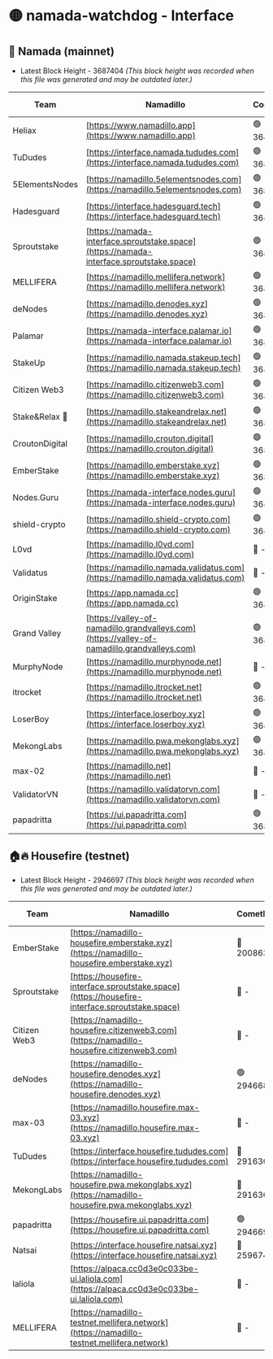 # 🟡 namada-watchdog - Interface

## 🚀 Namada (mainnet)
- Latest Block Height - 3687404 *(This block height was recorded when this file was generated and may be outdated later.)*

| Team | Namadillo | CometBFT | Indexer | MASP Indexer |
|-|-|-|-|-|
| Heliax | [https://www.namadillo.app](https://www.namadillo.app) | 🟢 3687380 | 🟢 3687380 | 🟢 3687380 |
| TuDudes | [https://interface.namada.tududes.com](https://interface.namada.tududes.com) | 🟢 3687381 | 🟢 3687380 | 🟢 3687381 |
| 5ElementsNodes | [https://namadillo.5elementsnodes.com](https://namadillo.5elementsnodes.com) | 🟢 3687381 | 🟢 3687381 | 🟢 3687381 |
| Hadesguard | [https://interface.hadesguard.tech](https://interface.hadesguard.tech) | 🟢 3687382 | 🟢 3687381 | 🟢 3687381 |
| Sproutstake | [https://namada-interface.sproutstake.space](https://namada-interface.sproutstake.space) | 🟢 3687382 | 🟢 3687383 | 🟢 3687382 |
| MELLIFERA | [https://namadillo.mellifera.network](https://namadillo.mellifera.network) | 🟢 3687384 | 🟢 3687384 | 🟢 3687384 |
| deNodes | [https://namadillo.denodes.xyz](https://namadillo.denodes.xyz) | 🟢 3687384 | 🟢 3687384 | 🟢 3687384 |
| Palamar | [https://namada-interface.palamar.io](https://namada-interface.palamar.io) | 🟢 3687385 | 🟢 3687385 | 🟢 3687385 |
| StakeUp | [https://namadillo.namada.stakeup.tech](https://namadillo.namada.stakeup.tech) | 🟢 3687386 | 🟢 3687386 | 🟢 3687386 |
| Citizen Web3 | [https://namadillo.citizenweb3.com](https://namadillo.citizenweb3.com) | 🟢 3687387 | 🟢 3687387 | 🟢 3687386 |
| Stake&Relax 🦥 | [https://namadillo.stakeandrelax.net](https://namadillo.stakeandrelax.net) | 🟢 3687388 | 🟢 3687388 | 🟢 3687388 |
| CroutonDigital | [https://namadillo.crouton.digital](https://namadillo.crouton.digital) | 🟢 3687388 | 🟢 3687388 | 🟢 3687388 |
| EmberStake | [https://namadillo.emberstake.xyz](https://namadillo.emberstake.xyz) | 🟢 3687389 | 🟢 3687389 | 🟢 3687388 |
| Nodes.Guru | [https://namada-interface.nodes.guru](https://namada-interface.nodes.guru) | 🟢 3687389 | 🟢 3687389 | 🟢 3687389 |
| shield-crypto | [https://namadillo.shield-crypto.com](https://namadillo.shield-crypto.com) | 🟢 3687390 | 🟢 3687389 | 🟢 3687390 |
| L0vd | [https://namadillo.l0vd.com](https://namadillo.l0vd.com) | 🔴 - | 🔴 - | 🔴 - |
| Validatus | [https://namadillo.namada.validatus.com](https://namadillo.namada.validatus.com) | 🔴 - | 🔴 - | 🔴 - |
| OriginStake | [https://app.namada.cc](https://app.namada.cc) | 🟢 3687395 | 🟢 3687395 | 🟢 3687395 |
| Grand Valley | [https://valley-of-namadillo.grandvalleys.com](https://valley-of-namadillo.grandvalleys.com) | 🟢 3687396 | 🟢 3687395 | 🟢 3687396 |
| MurphyNode | [https://namadillo.murphynode.net](https://namadillo.murphynode.net) | 🔴 - | 🔴 - | 🔴 - |
| itrocket | [https://namadillo.itrocket.net](https://namadillo.itrocket.net) | 🟢 3687399 | 🟢 3687399 | 🟢 3687399 |
| LoserBoy | [https://interface.loserboy.xyz](https://interface.loserboy.xyz) | 🟢 3687399 | 🟢 3687399 | 🟢 3687399 |
| MekongLabs | [https://namadillo.pwa.mekonglabs.xyz](https://namadillo.pwa.mekonglabs.xyz) | 🟢 3687400 | 🟢 3687400 | 🟢 3687400 |
| max-02 | [https://namadillo.net](https://namadillo.net) | 🔴 - | 🔴 - | 🔴 - |
| ValidatorVN | [https://namadillo.validatorvn.com](https://namadillo.validatorvn.com) | 🔴 - | 🔴 - | 🔴 - |
| papadritta | [https://ui.papadritta.com](https://ui.papadritta.com) | 🟢 3687404 | 🟢 3687404 | 🟢 3687404 |

## 🏠🔥 Housefire (testnet)
- Latest Block Height - 2946697 *(This block height was recorded when this file was generated and may be outdated later.)*

| Team | Namadillo | CometBFT | Indexer | MASP Indexer |
|-|-|-|-|-|
| EmberStake | [https://namadillo-housefire.emberstake.xyz](https://namadillo-housefire.emberstake.xyz) | 🔴 2008636 | 🔴 - | 🔴 - |
| Sproutstake | [https://housefire-interface.sproutstake.space](https://housefire-interface.sproutstake.space) | 🔴 - | 🔴 - | 🔴 - |
| Citizen Web3 | [https://namadillo-housefire.citizenweb3.com](https://namadillo-housefire.citizenweb3.com) | 🔴 - | 🔴 - | 🔴 - |
| deNodes | [https://namadillo-housefire.denodes.xyz](https://namadillo-housefire.denodes.xyz) | 🟢 2946687 | 🟢 2946686 | 🟢 2946687 |
| max-03 | [https://namadillo.housefire.max-03.xyz](https://namadillo.housefire.max-03.xyz) | 🔴 - | 🔴 - | 🔴 - |
| TuDudes | [https://interface.housefire.tududes.com](https://interface.housefire.tududes.com) | 🔴 2916306 | 🔴 2916306 | 🔴 2916306 |
| MekongLabs | [https://namadillo-housefire.pwa.mekonglabs.xyz](https://namadillo-housefire.pwa.mekonglabs.xyz) | 🔴 2916306 | 🔴 2916306 | 🔴 2916306 |
| papadritta | [https://housefire.ui.papadritta.com](https://housefire.ui.papadritta.com) | 🟢 2946697 | 🟢 2946697 | 🟢 2946697 |
| Natsai | [https://interface.housefire.natsai.xyz](https://interface.housefire.natsai.xyz) | 🔴 2596741 | 🔴 2596741 | 🔴 2596741 |
| laliola | [https://alpaca.cc0d3e0c033be-ui.laliola.com](https://alpaca.cc0d3e0c033be-ui.laliola.com) | 🔴 - | 🔴 - | 🔴 - |
| MELLIFERA | [https://namadillo-testnet.mellifera.network](https://namadillo-testnet.mellifera.network) | 🔴 - | 🔴 2778001 | 🔴 2607259 |

